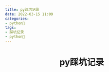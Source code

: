 ```yaml
---
title: py踩坑记录
date: 2022-03-15 11:09
categories:
- python🐍
tags:
- 踩坑记录
- python🐍
---
```


<!-- more -->

<div align="center"><h1><strong> py踩坑记录</strong></h1></div>


